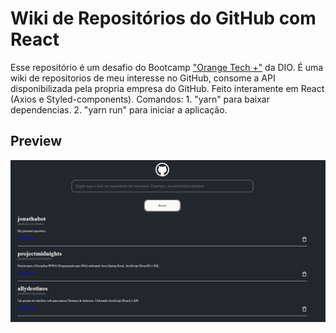 # Wiki de Repositórios do GitHub com React

Esse repositório é um desafio do Bootcamp ["Orange Tech +"](https://www.dio.me/bootcamp/orange-tech) da DIO. É uma wiki de repositorios de meu interesse no GitHub, consome a API disponibilizada pela propria empresa do GitHub. Feito interamente em React (Axios e Styled-components). Comandos: 1. "yarn" para baixar dependencias. 2. "yarn run" para iniciar a aplicação.

## Preview

![preview](preview.png)
